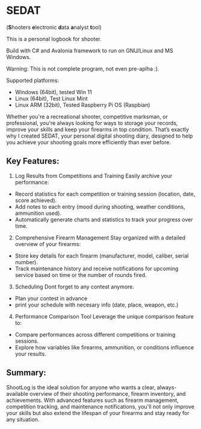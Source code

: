 # SEDAT

(**S**hooters **e**lectronic **d**ata **a**nalyst **t**ool)

This is a personal logbook for shooter.

Build with C# and Avalonia framework to run on GNU/Linux and MS Windows.

Warning: This is not complete program, not even pre-aplha :).

Supported platforms:
 - Windows (64bit), tested Win 11
 - Linux (64bit), Test Linux Mint
 - Linux ARM (32bit), Tested Raspberry Pi OS (Raspbian)


Whether you're a recreational shooter, competitive marksman, or professional, you're always looking for ways to storage your records, improve your skills and keep your firearms in top condition. That’s exactly why I created SEDAT, your personal digital shooting diary, designed to help you achieve your shooting goals more efficiently than ever before.


## Key Features:

1. Log Results from Competitions and Training
Easily archive your performance:
- Record statistics for each competition or training session (location, date, score achieved).
- Add notes to each entry (mood during shooting, weather conditions, ammunition used).
- Automatically generate charts and statistics to track your progress over time.

2. Comprehensive Firearm Management
Stay organized with a detailed overview of your firearms:
- Store key details for each firearm (manufacturer, model, caliber, serial number).
- Track maintenance history and receive notifications for upcoming service based on time or the number of rounds fired.

3. Scheduling
Dont forget to any contest anymore.
- Plan your contest in advance
- print your schedule with necesary info (date, place, weapon, etc.)

4. Performance Comparison Tool
Leverage the unique comparison feature to:
- Compare performances across different competitions or training sessions.
- Explore how variables like firearms, ammunition, or conditions influence your results.


## Summary:
ShootLog is the ideal solution for anyone who wants a clear, always-available overview of their shooting performance, firearm inventory, and achievements. With advanced features such as firearm management, competition tracking, and maintenance notifications, you'll not only improve your skills but also extend the lifespan of your firearms and stay ready for any situation.